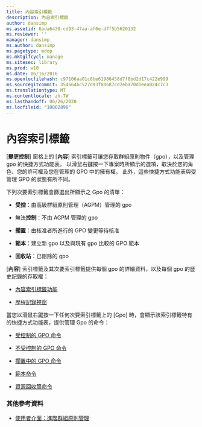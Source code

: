 ```yaml
---
title: 內容索引標籤
description: 內容索引標籤
author: dansimp
ms.assetid: 6ada6430-cd93-47aa-af6e-d7f5b5620132
ms.reviewer: ''
manager: dansimp
ms.author: dansimp
ms.pagetype: mdop
ms.mktglfcycl: manage
ms.sitesec: library
ms.prod: w10
ms.date: 06/16/2016
ms.openlocfilehash: c97106aa01c8be61986458d7f8bd2d17c422e999
ms.sourcegitcommit: 354664bc527d93f80687cd2eba70d1eea024c7c3
ms.translationtype: MT
ms.contentlocale: zh-TW
ms.lasthandoff: 06/26/2020
ms.locfileid: "10802898"
---
```

# 內容索引標籤


[**變更控制**] 窗格上的 [**內容**] 索引標籤可讓您存取群組原則物件（gpo），以及管理 gpo 的快捷方式功能表。 以滑鼠右鍵按一下專案時所顯示的選項，取決於您的角色、您的許可權及您在管理的 GPO 中的擁有權。 此外，這些快捷方式功能表與受管理 GPO 的狀態有所不同。

下列次要索引標籤會篩選出所顯示之 Gpo 的清單：

-   **受控**：由高級群組原則管理（AGPM）管理的 gpo

-   無法**控制**：不由 AGPM 管理的 gpo

-   **擱置**：由核准者所進行的 GPO 變更等待核准

-   **範本**：建立新 gpo 以及與現有 gpo 比較的 GPO 範本

-   **回收站**：已刪除的 gpo

[**內容**] 索引標籤及其次要索引標籤提供每個 gpo 的詳細資料，以及每個 gpo 的歷史記錄的存取權：

-   [內容索引標籤功能](contents-tab-features-agpm30ops.md)

-   [歷程記錄視窗](history-window-agpm30ops.md)

當您以滑鼠右鍵按一下任何次要索引標籤上的 [Gpo] 時，會顯示該索引標籤特有的快捷方式功能表，提供管理 Gpo 的命令：

-   [受控制的 GPO 命令](controlled-gpo-commands-agpm30ops.md)

-   [不受控制的 GPO 命令](uncontrolled-gpo-commands-agpm30ops.md)

-   [擱置中的 GPO 命令](pending-gpo-commands-agpm30ops.md)

-   [範本命令](template-commands-agpm30ops.md)

-   [資源回收筒命令](recycle-bin-commands-agpm30ops.md)

### 其他參考資料

-   [使用者介面：進階群組原則管理](user-interface-advanced-group-policy-management-agpm30ops.md)

 

 





